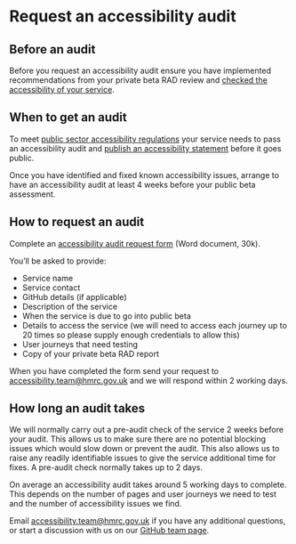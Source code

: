 # Request an accessibility audit

## Before an audit

Before you request an accessibility audit ensure you have implemented recommendations from your  private beta RAD review and [checked the accessibility of your service](check-your-services-accessibility-before-you-get-an-audit.md).

## When to get an audit

To meet [public sector accessibility regulations](https://www.gov.uk/guidance/accessibility-requirements-for-public-sector-websites-and-apps) your service needs to pass an accessibility audit and [publish an accessibility statement](publish-an-accessibility-statement-before-your-service-goes-public.md) before it goes public.

Once you have identified and fixed known accessibility issues, arrange to have an accessibility audit at least 4 weeks before your public beta assessment.

## How to request an audit

Complete an [accessibility audit request form](https://github.com/hmrc/accessibility/blob/master/docs/hmrc-accessibility-audit-request.docx?raw=true) (Word document, 30k).

You’ll be asked to provide:

- Service name
- Service contact
- GitHub details (if applicable)
- Description of the service
- When the service is due to go into public beta
- Details to access the service (we will need to access each journey up to 20 times so please supply enough credentials to allow this)
- User journeys that need testing
- Copy of your private beta RAD report

When you have completed the form send your request to <accessibility.team@hmrc.gov.uk> and we will respond within 2 working days.

## How long an audit takes

We will normally carry out a pre-audit check of the service 2 weeks before your audit. This allows us to make sure there are no potential blocking issues which would slow down or prevent the audit. This also allows us to raise any readily identifiable issues to give the service additional time for fixes. A pre-audit check normally takes up to 2 days.

On average  an accessibility audit takes around 5 working days to complete. This depends on the number of pages and user journeys we need to test and the number of accessibility issues we find.

Email <accessibility.team@hmrc.gov.uk> if you have any additional questions, or start a discussion with us on our [GitHub team page](https://github.com/orgs/hmrc/teams/disc).
